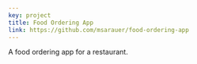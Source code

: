 ```yaml
---
key: project
title: Food Ordering App
link: https://github.com/msarauer/food-ordering-app
---
```


<!-- ### Stack

- JQuery
- Express
- NodeJS
- PostgreSQL
- Sass
- Twilio

### Description -->

A food ordering app for a restaurant.
